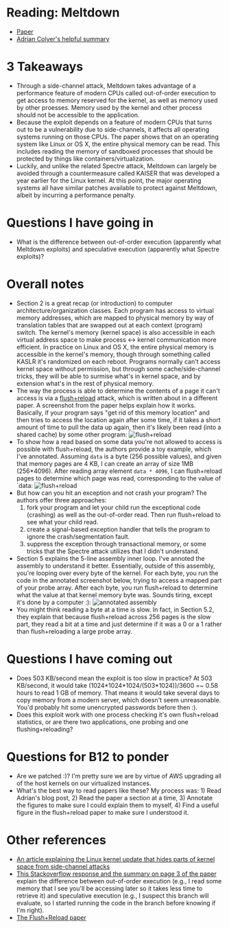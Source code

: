 # Reading: Meltdown
* [Paper](https://meltdownattack.com/meltdown.pdf)
* [Adrian Colyer's helpful summary](https://blog.acolyer.org/2018/01/15/meltdown/)


# 3 Takeaways
* Through a side-channel attack, Meltdown takes advantage of a performance feature of modern CPUs called out-of-order execution to get access to memory reserved for the kernel, as well as memory used by other proesses. Memory used by the kernel and other process should not be accessible to the application.
* Because the exploit depends on a feature of modern CPUs that turns out to be a vulnerability due to side-channels, it affects all operating systems running on those CPUs. The paper shows that on an operating system like Linux or OS X, the entire physical memory can be read. This includes reading the memory of sandboxed processes that should be protected by things like containers/virtualization.
* Luckily, and unlike the related Spectre attack, Meltdown can largely be avoided through a countermeasure called KAISER that was developed a year earlier for the Linux kernel. At this point, the major operating systems all have similar patches available to protect against Meltdown, albeit by incurring a performance penalty.

# Questions I have going in
* What is the difference between out-of-order execution (apparently what Meltdown exploits) and speculative execution (apparently what Spectre exploits)?

# Overall notes
* Section 2 is a great recap (or introduction) to computer architecture/organization classes. Each program has access to virtual memory addresses, which are mapped to physical memory by way of translation tables that are swapped out at each context (program) switch. The kernel's memory (kernel space) is also accessible in each virtual address space to make process <-> kernel communication more efficient. In practice on Linux and OS X, the entire physical memory is accessible in the kernel's memory, though through something called KASLR it's randomized on each reboot. Programs normally can't access kernel space without permission, but through some cache/side-channel tricks, they will be able to surmise what's in kernel space, and by extension what's in the rest of physical memory.
* The way the process is able to determine the contents of a page it can't access is via a [flush+reload](https://eprint.iacr.org/2013/448.pdf) attack, which is written about in a different paper. A screenshot from the paper helps explain how it works. Basically, if your program says "get rid of this memory location" and then tries to access the location again after some time, if it takes a short amount of time to pull the data up again, then it's likely been read (into a shared cache) by some other program:
![flush+reload](https://marcua.keybase.pub/meltdown-screenshots/flush-reload.png)
* To show how a read based on some data you're not allowed to access is possible with flush+reload, the authors provide a toy example, which I've annotated. Assuming `data` is a byte (256 possible values), and given that memory pages are 4 KB, I can create an array of size 1MB (256\*4096). After reading array element `data * 4096`, I can flush+reload pages to determine which page was read, corresponding to the value of `data:
![flush+reload](https://marcua.keybase.pub/meltdown-screenshots/toy-example.png)
* But how can you hit an exception and not crash your program? The authors offer three approaches:
  1) fork your program and let your child run the exceptional code (crashing) as well as the out-of-order read. Then run flush+reload to see what your child read.
  2) create a signal-based exception handler that tells the program to ignore the crash/segmentation fault.
  3) suppress the exception through transactional memory, or some tricks that the Spectre attack utilizes that I didn't understand.
* Section 5 explains the 5-line assembly inner loop. I've annoted the assembly to understand it better. Essentially, outside of this assembly, you're looping over every byte of the kernel. For each byte, you run the code in the annotated screenshot below, trying to access a mapped part of your probe array. After each byte, you run flush+reload to determine what the value at that kernel memory byte was. Sounds tiring, except it's done by a computer :):
![annotated assembly](https://marcua.keybase.pub/meltdown-screenshots/annotated-assembly.png)
* You might think reading a byte at a time is slow. In fact, in Section 5.2, they explain that because flush+reload across 256 pages is the slow part, they read a bit at a time and just determine if it was a 0 or a 1 rather than flush+reloading a large probe array.

# Questions I have coming out
* Does 503 KB/second mean the exploit is too slow in practice? At 503 KB/second, it would take (1024\*1024\*1024\/(503\*1024))\/3600 \=\~ 0.58 hours to read 1 GB of memory. That means it would take several days to copy memory from a modern server, which doesn't seem unreasonable. You'd probably hit some unencrypted passwords before then :).
* Does this exploit work with one process checking it's own flush+reload statistics, or are there two applications, one probing and one flushing+reloading?

# Questions for B12 to ponder
* Are we patched :)? I'm pretty sure we are by virtue of AWS upgrading all of the host kernels on our virtualized instances.
* What's the best way to read papers like these? My process was: 1) Read Adrian's blog post, 2) Read the paper a section at a time, 3) Annotate the figures to make sure I could explain them to myself, 4) Find a useful figure in the flush+reload paper to make sure I understood it.

# Other references
* [An article explaining the Linux kernel update that hides parts of kernel space from side-channel attacks](https://lwn.net/Articles/738975/)
* [This Stackoverflow response and the summary on page 3 of the paper](https://stackoverflow.com/questions/49601910/out-of-order-execution-vs-speculative-execution) explain the difference between out-of-order execution (e.g., I read some memory that I see you'll be accessing later so it takes less time to retrieve it) and speculative execution (e.g., I suspect this branch will evaluate, so I started running the code in the branch before knowing if I'm right).
* [The Flush+Reload paper](https://eprint.iacr.org/2013/448.pdf)
